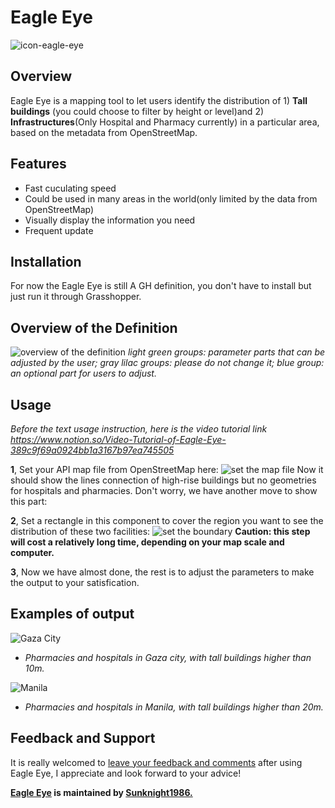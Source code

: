 # Eagle Eye
![icon-eagle-eye](https://user-images.githubusercontent.com/88772212/130043618-0f3d9ee4-57ff-43b3-9ee6-c0e91202c806.png)
## Overview 
Eagle Eye is a mapping tool to let users identify the distribution of 1) **Tall buildings** (you could choose to filter by height or level)and 2) **Infrastructures**(Only Hospital and Pharmacy currently) in a particular area, based on the metadata from OpenStreetMap.
## Features 
- Fast cuculating speed
- Could be used in many areas in the world(only limited by the data from OpenStreetMap)
- Visually display the information you need
- Frequent update
## Installation
For now the Eagle Eye is still A GH definition, you don't have to install but just run it through Grasshopper.
## Overview of the Definition
![overview of the definition](https://user-images.githubusercontent.com/88772212/130314660-cba453e5-da37-4c73-851d-7c779da1dae0.png)
*light green groups: parameter parts that can be adjusted by the user; gray lilac groups: please do not change it; blue group: an optional part for users to adjust.*
## Usage
*Before the text usage instruction, here is the video tutorial link https://www.notion.so/Video-Tutorial-of-Eagle-Eye-389c9f69a0924bb1a3167b97ea745505*

**1**, Set your API map file from OpenStreetMap here:
![set the map file](https://user-images.githubusercontent.com/88772212/130316109-0482bb8c-5273-4f17-84a3-9e74f48e8576.png)
Now it should show the lines connection of high-rise buildings but no geometries for hospitals and pharmacies. Don't worry, we have another move to show this part:

**2**, Set a rectangle in this component to cover the region you want to see the distribution of these two facilities:
![set the boundary](https://user-images.githubusercontent.com/88772212/130316429-cbba50ee-8416-4fe3-abc4-26971d833792.png)
**Caution: this step will cost a relatively long time, depending on your map scale and computer.**

**3**, Now we have almost done, the rest is to adjust the parameters to make the output to your satisfication.
## Examples of output
![Gaza City](https://user-images.githubusercontent.com/88772212/130319089-3acf6249-dbb8-48d0-b305-e00a4f6b6a7d.png)
- *Pharmacies and hospitals in Gaza city, with tall buildings higher than 10m.*



![Manila](https://user-images.githubusercontent.com/88772212/130318835-6afb4683-319c-4f27-9c4e-e3462bc8b699.png)
- *Pharmacies and hospitals in Manila, with tall buildings higher than 20m.*

## Feedback and Support
It is really welcomed to [leave your feedback and comments](https://github.com/Sunknight1986/Eagle-Eye/discussions) after using Eagle Eye, I appreciate and look forward to your advice!



**[Eagle Eye](https://github.com/Sunknight1986/Eagle-Eye) is maintained by [Sunknight1986.](https://github.com/Sunknight1986)**
